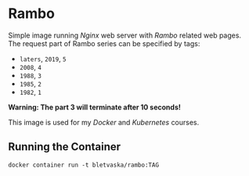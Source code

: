 # Rambo

Simple image running _Nginx_ web server with _Rambo_ related web pages. The request part of Rambo series can be specified by tags:

* `laters`, `2019`, `5`
* `2008`, `4`
* `1988`, `3`
* `1985`, `2`
* `1982`, `1`

**Warning: The part 3 will terminate after 10 seconds!**

This image is used for my _Docker_ and _Kubernetes_ courses.


## Running the Container

```
docker container run -t bletvaska/rambo:TAG
```
